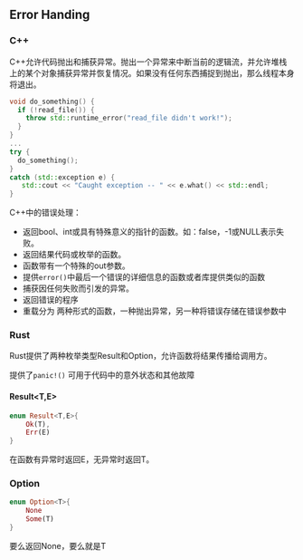 ## Error Handing

### C++

C++允许代码抛出和捕获异常。抛出一个异常来中断当前的逻辑流，并允许堆栈上的某个对象捕获异常并恢复情况。如果没有任何东西捕捉到抛出，那么线程本身将退出。

```c++
void do_something() {
  if (!read_file()) {
    throw std::runtime_error("read_file didn't work!");
  }
}
...
try {
  do_something();
}
catch (std::exception e) {
   std::cout << "Caught exception -- " << e.what() << std::endl;
}
```

C++中的错误处理：

- 返回bool、int或具有特殊意义的指针的函数。如：false，-1或NULL表示失败。
- 返回结果代码或枚举的函数。
- 函数带有一个特殊的out参数。
- 提供`error()`中最后一个错误的详细信息的函数或者库提供类似的函数
- 捕获因任何失败而引发的异常。
- 返回错误的程序
- 重载分为 两种形式的函数，一种抛出异常，另一种将错误存储在错误参数中

### Rust

Rust提供了两种枚举类型Result和Option，允许函数将结果传播给调用方。

提供了`panic!()` 可用于代码中的意外状态和其他故障

#### Result<T,E>

```rust
enum Result<T,E>{
	Ok(T),
	Err(E)
}
```

在函数有异常时返回E，无异常时返回T。

### Option<T>

```rust
enum Option<T>{
	None
	Some(T)
}
```

要么返回None，要么就是T



















